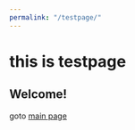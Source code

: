 ```yaml
---
permalink: "/testpage/"
---
```


# this is testpage
## Welcome!
goto [main page](https://Ginkgo51253.github.io)
